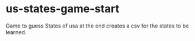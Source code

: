 # us-states-game-start
Game to guess States of usa at the end creates a csv for the states to be learned.
